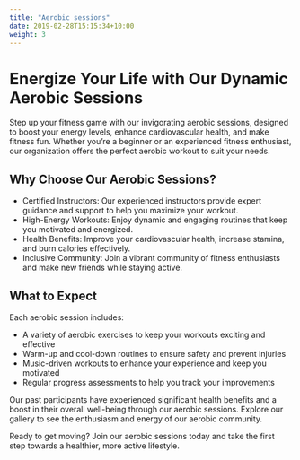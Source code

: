 ```yaml
---
title: "Aerobic sessions"
date: 2019-02-28T15:15:34+10:00
weight: 3
---
```


<!--  -->
# Energize Your Life with Our Dynamic Aerobic Sessions

Step up your fitness game with our invigorating aerobic sessions, designed to boost your energy levels, enhance cardiovascular health, and make fitness fun. Whether you’re a beginner or an experienced fitness enthusiast, our organization offers the perfect aerobic workout to suit your needs.

## Why Choose Our Aerobic Sessions?

- Certified Instructors: Our experienced instructors provide expert guidance and support to help you maximize your workout.
- High-Energy Workouts: Enjoy dynamic and engaging routines that keep you motivated and energized.
- Health Benefits: Improve your cardiovascular health, increase stamina, and burn calories effectively.
- Inclusive Community: Join a vibrant community of fitness enthusiasts and make new friends while staying active.

## What to Expect

Each aerobic session includes:

- A variety of aerobic exercises to keep your workouts exciting and effective
- Warm-up and cool-down routines to ensure safety and prevent injuries
- Music-driven workouts to enhance your experience and keep you motivated
- Regular progress assessments to help you track your improvements

Our past participants have experienced significant health benefits and a boost in their overall well-being through our aerobic sessions. Explore our gallery to see the enthusiasm and energy of our aerobic community.

Ready to get moving? Join our aerobic sessions today and take the first step towards a healthier, more active lifestyle.